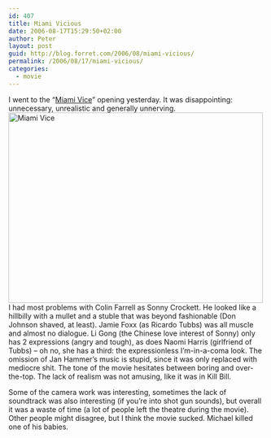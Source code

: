 ```yaml
---
id: 407
title: Miami Vicious
date: 2006-08-17T15:29:50+02:00
author: Peter
layout: post
guid: http://blog.forret.com/2006/08/miami-vicious/
permalink: /2006/08/17/miami-vicious/
categories:
  - movie
---
```

I went to the &#8220;[Miami Vice](http://www.imdb.com/title/tt0430357/)&#8221; opening yesterday. It was disappointing: unnecessary, unrealistic and generally unnerving.  
[<img loading="lazy" src="http://static.flickr.com/67/217673468_e688bd2a44.jpg" width="500" height="375" alt="Miami Vice" />](http://www.flickr.com/photos/pforret/217673468/ "Photo Sharing")  
I had most problems with Colin Farrell as Sonny Crockett. He looked like a hillbilly with a mullet and a stuble that was beyond fashionable (Don Johnson shaved, at least). Jamie Foxx (as Ricardo Tubbs) was all muscle and almost no dialogue. Li Gong (the Chinese love interest of Sonny) only has 2 expressions (angry and tough), as does Naomi Harris (girlfriend of Tubbs) &#8211; oh no, she has a third: the expressionless I&#8217;m-in-a-coma look. The omission of Jan Hammer&#8217;s music is stupid, since it was only replaced with mediocre shit. The tone of the movie hesitates between boring and over-the-top. The lack of realism was not amusing, like it was in Kill Bill. 

Some of the camera work was interesting, sometimes the lack of soundtrack was also interesting (if you&#8217;re into shot gun sounds), but overall it was a waste of time (a lot of people left the theatre during the movie). Other people might disagree, but I think the movie sucked. Michael killed one of his babies.